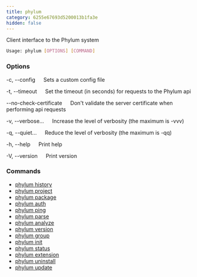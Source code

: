 ```yaml
---
title: phylum
category: 6255e67693d5200013b1fa3e
hidden: false
---
```


Client interface to the Phylum system

```sh
Usage: phylum [OPTIONS] [COMMAND]
```

### Options

-c, --config <FILE>
&emsp; Sets a custom config file

-t, --timeout <TIMEOUT>
&emsp; Set the timeout (in seconds) for requests to the Phylum api

--no-check-certificate
&emsp; Don't validate the server certificate when performing api requests

-v, --verbose...
&emsp; Increase the level of verbosity (the maximum is -vvv)

-q, --quiet...
&emsp; Reduce the level of verbosity (the maximum is -qq)

-h, --help
&emsp; Print help

-V, --version
&emsp; Print version

### Commands

* [phylum history](./phylum_history)
* [phylum project](./phylum_project)
* [phylum package](./phylum_package)
* [phylum auth](./phylum_auth)
* [phylum ping](./phylum_ping)
* [phylum parse](./phylum_parse)
* [phylum analyze](./phylum_analyze)
* [phylum version](./phylum_version)
* [phylum group](./phylum_group)
* [phylum init](./phylum_init)
* [phylum status](./phylum_status)
* [phylum extension](./phylum_extension)
* [phylum uninstall](./phylum_uninstall)
* [phylum update](./phylum_update)
